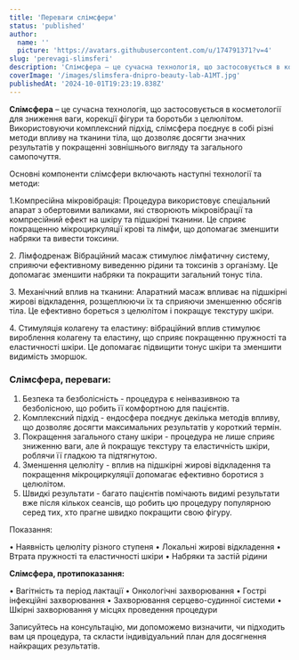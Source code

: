 ```yaml
---
title: 'Переваги слімсфери'
status: 'published'
author:
  name: ''
  picture: 'https://avatars.githubusercontent.com/u/174791371?v=4'
slug: 'perevagi-slimsferi'
description: 'Слімсфера – це сучасна технологія, що застосовується в косметології для зниження ваги, корекції фігури та боротьби з целюлітом'
coverImage: '/images/slimsfera-dnipro-beauty-lab-A1MT.jpg'
publishedAt: '2024-10-01T19:23:19.838Z'
---
```


**Слімсфера** – це сучасна технологія, що застосовується в косметології для зниження ваги, корекції фігури та боротьби з целюлітом. Використовуючи комплексний підхід, слімсфера поєднує в собі різні методи впливу на тканини тіла, що дозволяє досягти значних результатів у покращенні зовнішнього вигляду та загального самопочуття.

Основні компоненти слімсфери включають наступні технології та методи:

1.Компресійна мікровібрація: Процедура використовує спеціальний апарат з обертовими валиками, які створюють мікровібрації та компресійний ефект на шкіру та підшкірні тканини. Це сприяє покращенню мікроциркуляції крові та лімфи, що допомагає зменшити набряки та вивести токсини.

2\. Лімфодренаж Вібраційний масаж стимулює лімфатичну систему, сприяючи ефективному виведенню рідини та токсинів з організму. Це допомагає зменшити набряки та покращити загальний тонус тіла.

3\. Механічний вплив на тканини: Апаратний масаж впливає на підшкірні жирові відкладення, розщеплюючи їх та сприяючи зменшенню обсягів тіла. Це ефективно бореться з целюлітом і покращує текстуру шкіри.

4\. Стимуляція колагену та еластину: вібраційний вплив стимулює вироблення колагену та еластину, що сприяє покращенню пружності та еластичності шкіри. Це допомагає підвищити тонус шкіри та зменшити видимість зморшок.

### Слімсфера, переваги:

1. Безпека та безболісність - процедура є неінвазивною та безболісною, що робить її комфортною для пацієнтів.
2. Комплексний підхід - ендосфера поєднує декілька методів впливу, що дозволяє досягти максимальних результатів у короткий термін.
3. Покращення загального стану шкіри - процедура не лише сприяє зниженню ваги, але й покращує текстуру та еластичність шкіри, роблячи її гладкою та підтягнутою.
4. Зменшення целюліту - вплив на підшкірні жирові відкладення та покращення мікроциркуляції допомагає ефективно боротися з целюлітом.
5. Швидкі результати - багато пацієнтів помічають видимі результати вже після кількох сеансів, що робить цю процедуру популярною серед тих, хто прагне швидко покращити свою фігуру.

Показання:

• Наявність целюліту різного ступеня • Локальні жирові відкладення • Втрата пружності та еластичності шкіри • Набряки та застій рідини

**Слімсфера, протипоказання:**

• Вагітність та період лактації • Онкологічні захворювання • Гострі інфекційні захворювання • Захворювання серцево-судинної системи • Шкірні захворювання у місцях проведення процедури

Записуйтесь на консультацію, ми допоможемо визначити, чи підходить вам ця процедура, та скласти індивідуальний план для досягнення найкращих результатів.